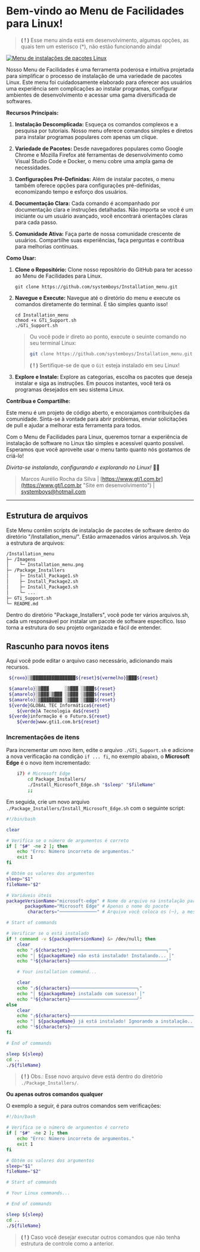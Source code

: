 # **Bem-vindo ao Menu de Facilidades para Linux!**

> **( ! )** Esse menu ainda está em desenvolvimento, algumas opções, as quais tem um esterisco (*), não estão funcionando ainda!

[![Menu de instalações de pacotes Linux](https://github.com/systemboys/Installation_menu/blob/main/images/Installation_menu.png?raw=true "Menu de instalações de pacotes Linux")](https://github.com/systemboys/Installation_menu/blob/main/images/Installation_menu.png?raw=true "Menu de instalações de pacotes Linux")

Nosso Menu de Facilidades é uma ferramenta poderosa e intuitiva projetada para simplificar o processo de instalação de uma variedade de pacotes Linux. Este menu foi cuidadosamente elaborado para oferecer aos usuários uma experiência sem complicações ao instalar programas, configurar ambientes de desenvolvimento e acessar uma gama diversificada de softwares.

**Recursos Principais:**

1. **Instalação Descomplicada:** Esqueça os comandos complexos e a pesquisa por tutoriais. Nosso menu oferece comandos simples e diretos para instalar programas populares com apenas um clique.

2. **Variedade de Pacotes:** Desde navegadores populares como Google Chrome e Mozilla Firefox até ferramentas de desenvolvimento como Visual Studio Code e Docker, o menu cobre uma ampla gama de necessidades.

3. **Configurações Pré-Definidas:** Além de instalar pacotes, o menu também oferece opções para configurações pré-definidas, economizando tempo e esforço dos usuários.

4. **Documentação Clara:** Cada comando é acompanhado por documentação clara e instruções detalhadas. Não importa se você é um iniciante ou um usuário avançado, você encontrará orientações claras para cada passo.

5. **Comunidade Ativa:** Faça parte de nossa comunidade crescente de usuários. Compartilhe suas experiências, faça perguntas e contribua para melhorias contínuas.

**Como Usar:**

1. **Clone o Repositório:** Clone nosso repositório do GitHub para ter acesso ao Menu de Facilidades para Linux.

   ```
   git clone https://github.com/systemboys/Installation_menu.git
   ```

2. **Navegue e Execute:** Navegue até o diretório do menu e execute os comandos diretamente do terminal. É tão simples quanto isso!

   ```
   cd Installation_menu
   chmod +x GTi_Support.sh
   ./GTi_Support.sh
   ```

   > Ou você pode ir direto ao ponto, execute o seuinte comando no seu terminal Linux:
   > ```bash
   > git clone https://github.com/systemboys/Installation_menu.git && cd Installation_menu && chmod +x GTi_Support.sh && ./GTi_Support.sh
   > ```
   > **( ! )** Sertifique-se de que o `Git` esteja instalado em seu Linux!

3. **Explore e Instale:** Explore as categorias, escolha os pacotes que deseja instalar e siga as instruções. Em poucos instantes, você terá os programas desejados em seu sistema Linux.

**Contribua e Compartilhe:**

Este menu é um projeto de código aberto, e encorajamos contribuições da comunidade. Sinta-se à vontade para abrir problemas, enviar solicitações de pull e ajudar a melhorar esta ferramenta para todos.

Com o Menu de Facilidades para Linux, queremos tornar a experiência de instalação de software no Linux tão simples e acessível quanto possível. Esperamos que você aproveite usar o menu tanto quanto nós gostamos de criá-lo!

*Divirta-se instalando, configurando e explorando no Linux!* 🚀🐧

> Marcos Aurélio Rocha da Silva | [https://www.gti1.com.br](https://www.gti1.com.br "Site em desenvolvimento") | systemboys@hotmail.com

---

## Estrutura de arquivos

Este Menu contêm scripts de instalação de pacotes de software dentro do diretório "/Installation_menu/". Estão armazenados vários arquivos.sh. Veja a estrutura de arquivos:

```bash
/Installation_menu
├─ /Imagens
│    └─ Installation_menu.png
├─ /Package_Installers
│    ├─ Install_Package1.sh
│    ├─ Install_Package2.sh
│    ├─ Install_Package3.sh
│    └─ ...
├─ GTi_Support.sh
└─ README.md
```

Dentro do diretório "Package_Installers", você pode ter vários arquivos.sh, cada um responsável por instalar um pacote de software específico. Isso torna a estrutura do seu projeto organizada e fácil de entender.

## Rascunho para novos itens

Aqui você pode editar o arquivo caso necessário, adicionando mais recursos.

```bash
 ${roxo}░▒▓▓▓▓▓▓▓▓▓▓▓▓▓▓▓▓${reset}${vermelho}▒▓▓▓${reset}

 ${amarelo}░▒▓▓▓      ░▒▓▓▓ ░▒▓▓▓${reset}
 ${amarelo}░▒▓▓▓░▒▓▓▓ ░▒▓▓▓ ░▒▓▓▓${reset}
 ${amarelo}░▒▓▓▓▓▓▓▓▓ ░▒▓▓▓ ░▒▓▓▓${reset}
 ${verde}GLOBAL TEC Informática${reset}
    ${verde}A Tecnologia da${reset}
 ${verde}informação é o Futuro.${reset}
    ${verde}www.gti1.com.br${reset}

```

### Incrementações de itens

Para incrementar um novo item, edite o arquivo `./GTi_Support.sh` e adicione a nova verificação na condição `if ... fi`, no exemplo abaixo, o **Microsoft Edge** é o novo item incrementado:

```bash
    i7) # Microsoft Edge
        cd Package_Installers/
        ./Install_Microsoft_Edge.sh "$sleep" "$fileName"
        ;;
```

Em seguida, crie um novo arquivo `./Package_Installers/Install_Microsoft_Edge.sh` com o seguinte script:

```bash
#!/bin/bash

clear

# Verifica se o número de argumentos é correto
if [ "$#" -ne 2 ]; then
    echo "Erro: Número incorreto de argumentos."
    exit 1
fi

# Obtém os valores dos argumentos
sleep="$1"
fileName="$2"

# Variáveis úteis
packageVersionName="microsoft-edge" # Nome do arquivo na instalação para procurar a versão no pacote
       packageName="Microsoft Edge" # Apenas o nome do pacote
        characters="──────────────" # Arquivo você coloca os (─), a mesma quantidade de caracteres do packageName=""

# Start of commands

# Verificar se o está instalado
if ! command -v ${packageVersionName} &> /dev/null; then
    clear
    echo "╭${characters}────────────────────────────────────╮"
    echo "│ ${packageName} não está instalado! Instalando... │"
    echo "╰${characters}────────────────────────────────────╯"

    # Your installation command...

    clear
    echo "╭${characters}─────────────────────────╮"
    echo "│ ${packageName} instalado com sucesso! │"
    echo "╰${characters}─────────────────────────╯"
else
    clear
    echo "╭${characters}───────────────────────────────────────────────╮"
    echo "│ ${packageName} já está instalado! Ignorando a instalação... │"
    echo "╰${characters}───────────────────────────────────────────────╯"
fi

# End of commands

sleep ${sleep}
cd ..
./${fileName}
```

> **( ! )** Obs.: Esse novo arquivo deve está dentro do diretório `./Package_Installers/`.

**Ou apenas outros comandos qualquer**

O exemplo a seguir, é para outros comandos sem verificações:

```bash
#!/bin/bash

# Verifica se o número de argumentos é correto
if [ "$#" -ne 2 ]; then
    echo "Erro: Número incorreto de argumentos."
    exit 1
fi

# Obtém os valores dos argumentos
sleep="$1"
fileName="$2"

# Start of commands

# Your Linux commands...

# End of commands

sleep ${sleep}
cd ..
./${fileName}
```

> **( ! )** Caso você desejar executar outros comandos que não tenha estrutura de controle como a anterior.